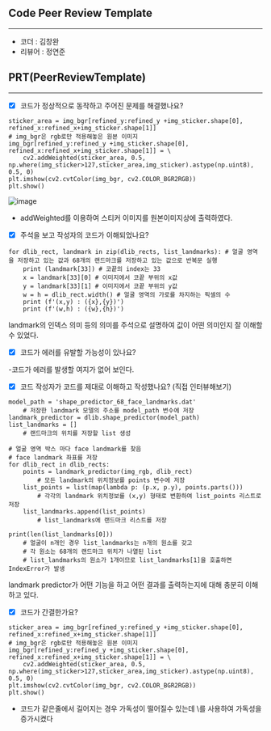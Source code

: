 ## Code Peer Review Template
---
* 코더 : 김창완
* 리뷰어 : 정연준


## PRT(PeerReviewTemplate)
---
- [x] 코드가 정상적으로 동작하고 주어진 문제를 해결했나요?
```
sticker_area = img_bgr[refined_y:refined_y +img_sticker.shape[0], refined_x:refined_x+img_sticker.shape[1]]
# img_bgr은 rgb로만 적용해놓은 원본 이미지 
img_bgr[refined_y:refined_y +img_sticker.shape[0], refined_x:refined_x+img_sticker.shape[1]] = \
    cv2.addWeighted(sticker_area, 0.5, np.where(img_sticker>127,sticker_area,img_sticker).astype(np.uint8), 0.5, 0)
plt.imshow(cv2.cvtColor(img_bgr, cv2.COLOR_BGR2RGB)) 
plt.show()
```
![image](https://github.com/epiklife/Aiffel_Assignment/assets/131635437/b082c31b-ae50-4b2e-8d06-e28db3a1c32c)

- addWeighted를 이용하여 스티커 이미지를 원본이미지상에 출력하였다.

- [x] 주석을 보고 작성자의 코드가 이해되었나요?
```
for dlib_rect, landmark in zip(dlib_rects, list_landmarks): # 얼굴 영역을 저장하고 있는 값과 68개의 랜드마크를 저장하고 있는 값으로 반복문 실행
    print (landmark[33]) # 코끝의 index는 33
    x = landmark[33][0] # 이미지에서 코끝 부위의 x값
    y = landmark[33][1] # 이미지에서 코끝 부위의 y값
    w = h = dlib_rect.width() # 얼굴 영역의 가로를 차지하는 픽셀의 수
    print (f'(x,y) : ({x},{y})')
    print (f'(w,h) : ({w},{h})')
```
landmark의 인덱스 의미 등의 의미를 주석으로 설명하여 값이 어떤 의미인지 잘 이해할 수 있었다.

- [x] 코드가 에러를 유발할 가능성이 있나요?

-코드가 에러를 발생할 여지가 없어 보인다.

- [x] 코드 작성자가 코드를 제대로 이해하고 작성했나요? (직접 인터뷰해보기)
```
model_path = 'shape_predictor_68_face_landmarks.dat'
    # 저장한 landmark 모델의 주소를 model_path 변수에 저장
landmark_predictor = dlib.shape_predictor(model_path)
list_landmarks = []
    # 랜드마크의 위치를 저장할 list 생성    

# 얼굴 영역 박스 마다 face landmark를 찾음
# face landmark 좌표를 저장
for dlib_rect in dlib_rects:
    points = landmark_predictor(img_rgb, dlib_rect)
        # 모든 landmark의 위치정보를 points 변수에 저장
    list_points = list(map(lambda p: (p.x, p.y), points.parts()))
        # 각각의 landmark 위치정보를 (x,y) 형태로 변환하여 list_points 리스트로 저장
    list_landmarks.append(list_points)
        # list_landmarks에 랜드마크 리스트를 저장

print(len(list_landmarks[0]))
    # 얼굴이 n개인 경우 list_landmarks는 n개의 원소를 갖고
    # 각 원소는 68개의 랜드마크 위치가 나열된 list 
    # list_landmarks의 원소가 1개이므로 list_landmarks[1]을 호출하면 IndexError가 발생
```
landmark predictor가 어떤 기능을 하고 어떤 결과를 출력하는지에 대해 충분히 이해하고 있다.

- [x] 코드가 간결한가요?
```
sticker_area = img_bgr[refined_y:refined_y +img_sticker.shape[0], refined_x:refined_x+img_sticker.shape[1]]
# img_bgr은 rgb로만 적용해놓은 원본 이미지 
img_bgr[refined_y:refined_y +img_sticker.shape[0], refined_x:refined_x+img_sticker.shape[1]] = \
    cv2.addWeighted(sticker_area, 0.5, np.where(img_sticker>127,sticker_area,img_sticker).astype(np.uint8), 0.5, 0)
plt.imshow(cv2.cvtColor(img_bgr, cv2.COLOR_BGR2RGB)) 
plt.show()
```
- 코드가 같은줄에서 길어지는 경우 가독성이 떨어질수 있는데 \를 사용하여 가독성을 증가시켰다
